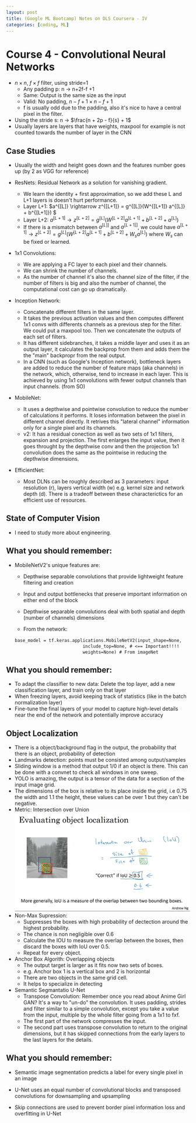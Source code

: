 ```yaml
---
layout: post
title: (Google ML Bootcamp) Notes on DLS Coursera - IV
categories: [coding, ML]
---
```



# Course 4 - Convolutional Neural Networks

* $n \times n$, $f \times f$ filter, using stride=1
    * Any padding p: n -> n+2f-f +1
    * Same: Output is the same size as the input 
    * Valid: No padding, $n - f +1 \times n - f + 1$
    * f is usually odd due to the padding, also it's nice to have a central pixel in the filter.
* Using the stride s: n -> $\frac{n + 2p - f}{s} + 1$
* Usually layers are layers that have weights, maxpool for example is not counted towards the number of layer in the CNN


## Case Studies

* Usually the width and height goes down and the features number goes up (by 2 as VGG for reference)
* ResNets: Residual Network as a solution for vanishing gradient.
    * We learn the identity + first approximation, so  we add these L and L+1 layers is doesn't hurt performance.
    * Layer L+1: $a^{[L]} \rightarrow z^{[L+1]} = g^{[L]}(W^{[L+1]} a^{[L]} + b^{[L+1]}) $
    * Layer L+2:  $a^{[L+1]} \rightarrow z^{[L+2]} = g^{[L]}(W^{[L+2]} a^{[L+1]} + b^{[L+2]} + a^{[L]})$
    * If there is a mismatch between $a^{[L]]}$ and $a^{[L+1]]}$, we could have  $a^{[L+1]} \rightarrow z^{[L+2]} = g^{[L]}(W^{[L+2]} a^{[L+1]} + b^{[L+2]} + W_s a^{[L]})$ where $W_s$ can be fixed or learned.

* 1x1 Convolutions: 
    * We are applying a FC layer to each pixel and their channels.
    * We can shrink the number of channels.
    * As the number of channel it's also the channel size of the filter, if the number of filters is big and also the number of channel, the computational cost can go up dramatically. 

* Inception Network:
    *  Concatenate different filters in the same layer.  
    * It takes the previous activation values and then computes different 1x1 convs with differents channels as a previous step for the filter. We could put a maxpool too. Then we concatenate the outputs of each set of filters.
    * It has different sidebranches, it takes a middle layer and uses it as an output layer, it calculates the backprop from them and adds them the the "main" backpropr from the real output.
    * In a CNN (such as Google's Inception network), bottleneck layers are added to reduce the number of feature maps (aka channels) in the network, which, otherwise, tend to increase in each layer. This is achieved by using 1x1 convolutions with fewer output channels than input channels. (from SO)

* MobileNet:
    * It uses a depthwise and pointwise convolution to reduce the number of calculations it performs. It loses information between the pixel in different channel directly. It retrives this "lateral channel" information only for a single pixel and its channels.
    * v2: It has a residual conection as well as two sets of 1x1 filters, expansion and projection. The first enlarges the input value, then it goes throught by the depthwise conv and then the projection 1x1 convolution does the same as the pointwise in reducing the depthwise dimensions.

* EfficientNet:
    * Most DLNs can be roughly described as 3 parameters: input resolution (r), layers vertical width (w) e.g. kernel size and network depth (d). There is a tradeoff between these characterictics for an efficient use of resources.

## State of Computer Vision
* I need to study more about engineering.




## What you should remember:

* MobileNetV2's unique features are:
    * Depthwise separable convolutions that provide lightweight feature filtering and creation
    * Input and output bottlenecks that preserve important information on either end of the block
    * Depthwise separable convolutions deal with both spatial and depth (number of channels) dimensions

    *  From the network:
    ```
    base_model = tf.keras.applications.MobileNetV2(input_shape=None,
                              include_top=None, # <== Important!!!!
                              weights=None) # From imageNet
    ```

## What you should remember:

* To adapt the classifier to new data: Delete the top layer, add a new classification layer, and train only on that layer
* When freezing layers, avoid keeping track of statistics (like in the batch normalization layer)
* Fine-tune the final layers of your model to capture high-level details near the end of the network and potentially improve accuracy


## Object Localization
* There is a object/background flag in the output, the probability that there is an object, probability of detection
* Landmarks detection: points must be consisted among output/samples
* Sliding window is a method that output 1/0 if an object is there. This can be done with a convnet to check all windows in one sweep.
* YOLO is amazing, the output is a tensor of the data for a section of the input image grid.
* The dimensions of the box is relative to its place inside the grid, i.e 0.75 the width and 1.1 the height, these values can be over 1 but they can't be negative.
* Metric: Intersection over Union
    ![Beautiful](/media/posts/iou.png)
* Non-Max Supression:
    * Suppresses the boxes with high probability of dectection around the highest probability.
    * The chance is non negligible over 0.6
    * Calculate the IOU to measure the overlap between the boxes, then discard the boxes with IoU over 0.5.
    * Repeat for every object.
* Anchor Box Algorith: Overlapping objects
    * The output target is larger as it fits now two sets of boxes.
    * e.g. Anchor box 1 is a vertical box and 2 is  horizontal
    * There are two objects in the same grid cell. 
    * It helps to specialize in detecting 
* Semantic Segmantatio U-Net
    * Transpose Convolution: Remember once you read about Anime Girl GAN? It's a way to "un-do" the convolution. It uses padding, strides and filter similar to a simple convolution, except you take a value from the input, multiple by the whole filter going from a 1x1 to fxf.
    * The first part of the network compresses the input.
    * The second part uses transpose convolution to return to the original dimensions, but it has skipped connections from the early layers to the last layers for the details.


## What you should remember:

- Semantic image segmentation predicts a label for every single pixel in an image
- U-Net uses an equal number of convolutional blocks and transposed convolutions for downsampling and upsampling
- Skip connections are used to prevent border pixel information loss and overfitting in U-Net


    <!-- * The YOLO algorithm:
    * Input
    *  -->